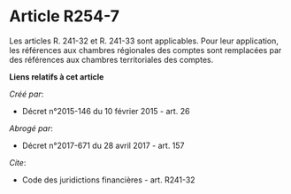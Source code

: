 # Article R254-7

Les articles R. 241-32 et R. 241-33 sont applicables. Pour leur application, les références aux chambres régionales des
comptes sont remplacées par des références aux chambres territoriales des comptes.

**Liens relatifs à cet article**

_Créé par_:

  - Décret n°2015-146 du 10 février 2015 - art. 26

_Abrogé par_:

  - Décret n°2017-671 du 28 avril 2017 - art. 157

_Cite_:

  - Code des juridictions financières - art. R241-32
